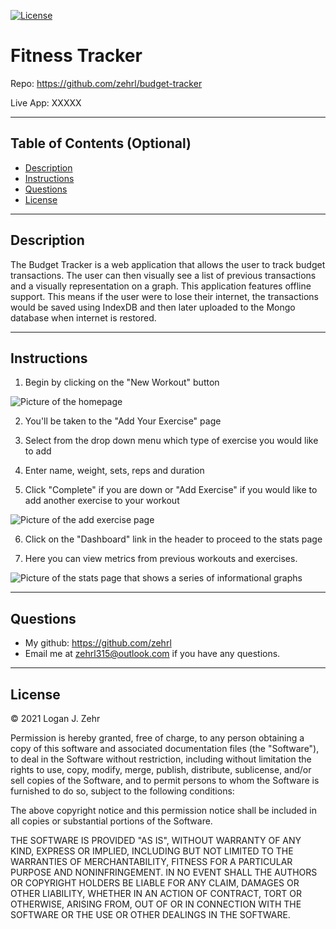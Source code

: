 
[![License](https://img.shields.io/badge/License-MIT-blue.svg)](https://opensource.org/licenses/MIT)

# Fitness Tracker

Repo: https://github.com/zehrl/budget-tracker

Live App: XXXXX

---

## Table of Contents (Optional)
* [Description](#Description)
* [Instructions](#Instructions)
* [Questions](#Questions)
* [License](#License)

---

## Description

The Budget Tracker is a web application that allows the user to track budget transactions. The user can then visually see a list of previous transactions and a visually representation on a graph. This application features offline support. This means if the user were to lose their internet, the transactions would be saved using IndexDB and then later uploaded to the Mongo database when internet is restored.

---

## Instructions

1. Begin by clicking on the "New Workout" button

![Picture of the homepage](readmeImages/homepage.png)

2. You'll be taken to the "Add Your Exercise" page

3. Select from the drop down menu which type of exercise you would like to add
4. Enter name, weight, sets, reps and duration
5. Click "Complete" if you are down or "Add Exercise" if you would like to add another exercise to your workout

![Picture of the add exercise page](readmeImages/add-exercise.png)

6. Click on the "Dashboard" link in the header to proceed to the stats page

7. Here you can view metrics from previous workouts and exercises.

![Picture of the stats page that shows a series of informational graphs](readmeImages/stats.png)

---

## Questions

* My github: https://github.com/zehrl
* Email me at zehrl315@outlook.com if you have any questions.

---

## License

© 2021 Logan J. Zehr

Permission is hereby granted, free of charge, to any person obtaining a copy of this software and associated documentation files (the "Software"), to deal in the Software without restriction, including without limitation the rights to use, copy, modify, merge, publish, distribute, sublicense, and/or sell copies of the Software, and to permit persons to whom the Software is furnished to do so, subject to the following conditions:

The above copyright notice and this permission notice shall be included in all copies or substantial portions of the Software.

THE SOFTWARE IS PROVIDED "AS IS", WITHOUT WARRANTY OF ANY KIND, EXPRESS OR IMPLIED, INCLUDING BUT NOT LIMITED TO THE WARRANTIES OF MERCHANTABILITY, FITNESS FOR A PARTICULAR PURPOSE AND NONINFRINGEMENT. IN NO EVENT SHALL THE AUTHORS OR COPYRIGHT HOLDERS BE LIABLE FOR ANY CLAIM, DAMAGES OR OTHER LIABILITY, WHETHER IN AN ACTION OF CONTRACT, TORT OR OTHERWISE, ARISING FROM, OUT OF OR IN CONNECTION WITH THE SOFTWARE OR THE USE OR OTHER DEALINGS IN THE SOFTWARE.